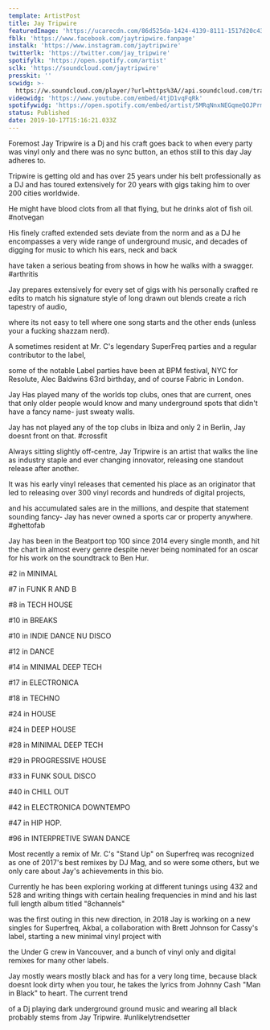 ```yaml
---
template: ArtistPost
title: Jay Tripwire
featuredImage: 'https://ucarecdn.com/86d525da-1424-4139-8111-1517d20c433f/'
fblk: 'https://www.facebook.com/jaytripwire.fanpage'
instalk: 'https://www.instagram.com/jaytripwire'
twitterlk: 'https://twitter.com/jay_tripwire'
spotifylk: 'https://open.spotify.com/artist'
sclk: 'https://soundcloud.com/jaytripwire'
presskit: ''
scwidg: >-
  https://w.soundcloud.com/player/?url=https%3A//api.soundcloud.com/tracks/644743188&color=%23ff5500&auto_play=false&hide_related=false&show_comments=true&show_user=true&show_reposts=false&show_teaser=true&visual=true
videowidg: 'https://www.youtube.com/embed/4tjD1vqFqRk'
spotifywidg: 'https://open.spotify.com/embed/artist/5MRqNnxNEGqmeQOJPrm2wg'
status: Published
date: 2019-10-17T15:16:21.033Z
---
```



Foremost Jay Tripwire is a Dj and his craft goes back to when every party was vinyl only and there was no sync button, an ethos still to this day Jay adheres to.

Tripwire is getting old and has over 25 years under his belt professionally as a DJ and has toured extensively for 20 years with gigs taking him to over 200 cities worldwide.

He might have blood clots from all that flying, but he drinks alot of fish oil. #notvegan



His finely crafted extended sets deviate from the norm and as a DJ he encompasses a very wide range of underground music, and decades of digging for music to which his ears, neck and back

have taken a serious beating from shows in how he walks with a swagger. #arthritis

Jay prepares extensively for every set of gigs with his personally crafted re edits to match his signature style of long drawn out blends create a rich tapestry of audio,

where its not easy to tell where one song starts and the other ends (unless your a fucking shazzam nerd).

A sometimes resident at Mr. C's legendary SuperFreq parties and a regular contributor to the label,

some of the notable Label parties have been at BPM festival, NYC for Resolute, Alec Baldwins 63rd birthday, and of course Fabric in London.

Jay Has played many of the worlds top clubs, ones that are current, ones that only older people would know and many underground spots that didn't have a fancy name- just sweaty walls.



Jay has not played any of the top clubs in Ibiza and only 2 in Berlin, Jay doesnt front on that. #crossfit



Always sitting slightly off-centre, Jay Tripwire is an artist that walks the line as industry staple and ever changing innovator, releasing one standout release after another.

It was his early vinyl releases that cemented his place as an originator that led to releasing over 300 vinyl records and hundreds of digital projects,

and his accumulated sales are in the millions, and despite that statement sounding fancy- Jay has never owned a sports car or property anywhere. #ghettofab



Jay has been in the Beatport top 100 since 2014 every single month, and hit the chart in almost every genre despite never being nominated for an oscar for his work on the soundtrack to Ben Hur.

\#2 in MINIMAL

\#7 in FUNK R AND B

\#8 in TECH HOUSE

\#10 in BREAKS

\#10 in INDIE DANCE NU DISCO

\#12 in DANCE

\#14 in MINIMAL DEEP TECH

\#17 in ELECTRONICA

\#18 in TECHNO

\#24 in HOUSE

\#24 in DEEP HOUSE

\#28 in MINIMAL DEEP TECH

\#29 in PROGRESSIVE HOUSE

\#33 in FUNK SOUL DISCO

\#40 in CHILL OUT

\#42 in ELECTRONICA DOWNTEMPO

\#47 in HIP HOP.

\#96 in INTERPRETIVE SWAN DANCE



Most recently a remix of Mr. C's "Stand Up" on Superfreq was recognized as one of 2017's best remixes by DJ Mag, and so were some others, but we only care about Jay's achievements in this bio.



Currently he has been exploring working at different tunings using 432 and 528 and writing things with certain healing frequencies in mind and his last full length album titled "8channels"

was the first outing in this new direction, in 2018 Jay is working on a new singles for Superfreq, Akbal, a collaboration with Brett Johnson for Cassy's label, starting a new minimal vinyl project with

the Under G crew in Vancouver, and a bunch of vinyl only and digital remixes for many other labels.



Jay mostly wears mostly black and has for a very long time, because black doesnt look dirty when you tour, he takes the lyrics from Johnny Cash "Man in Black" to heart. The current trend

of a Dj playing dark underground ground music and wearing all black probably stems from Jay Tripwire. #unlikelytrendsetter
